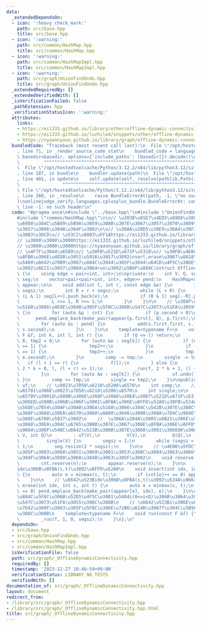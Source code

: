 ```yaml
---
data:
  _extendedDependsOn:
  - icon: ':heavy_check_mark:'
    path: src/base.hpp
    title: src/base.hpp
  - icon: ':warning:'
    path: src/common/HashMap.hpp
    title: src/common/HashMap.hpp
  - icon: ':warning:'
    path: src/common/HashMapImpl.hpp
    title: src/common/HashMapImpl.hpp
  - icon: ':warning:'
    path: src/graph/UnionFindUndo.hpp
    title: src/graph/UnionFindUndo.hpp
  _extendedRequiredBy: []
  _extendedVerifiedWith: []
  _isVerificationFailed: false
  _pathExtension: hpp
  _verificationStatusIcon: ':warning:'
  attributes:
    links:
    - https://ei1333.github.io/library/other/offline-dynamic-connectivity.cpp
    - https://ei1333.github.io/luzhiled/snippets/other/offline-dynamic-connectivity.html
    - https://nyaannyaan.github.io/library/graph/offline-dynamic-connectivity.hpp
  bundledCode: "Traceback (most recent call last):\n  File \"/opt/hostedtoolcache/Python/3.12.2/x64/lib/python3.12/site-packages/onlinejudge_verify/documentation/build.py\"\
    , line 71, in _render_source_code_stat\n    bundled_code = language.bundle(stat.path,\
    \ basedir=basedir, options={'include_paths': [basedir]}).decode()\n          \
    \         ^^^^^^^^^^^^^^^^^^^^^^^^^^^^^^^^^^^^^^^^^^^^^^^^^^^^^^^^^^^^^^^^^^^^^^^^^^^^^^^^^\n\
    \  File \"/opt/hostedtoolcache/Python/3.12.2/x64/lib/python3.12/site-packages/onlinejudge_verify/languages/cplusplus.py\"\
    , line 187, in bundle\n    bundler.update(path)\n  File \"/opt/hostedtoolcache/Python/3.12.2/x64/lib/python3.12/site-packages/onlinejudge_verify/languages/cplusplus_bundle.py\"\
    , line 401, in update\n    self.update(self._resolve(pathlib.Path(included), included_from=path))\n\
    \                ^^^^^^^^^^^^^^^^^^^^^^^^^^^^^^^^^^^^^^^^^^^^^^^^^^^^^^^^^\n \
    \ File \"/opt/hostedtoolcache/Python/3.12.2/x64/lib/python3.12/site-packages/onlinejudge_verify/languages/cplusplus_bundle.py\"\
    , line 260, in _resolve\n    raise BundleErrorAt(path, -1, \"no such header\"\
    )\nonlinejudge_verify.languages.cplusplus_bundle.BundleErrorAt: common/HashMap.hpp:\
    \ line -1: no such header\n"
  code: "#pragma once\n#include \"../base.hpp\"\n#include \"UnionFindUndo.hpp\"\n\
    #include \"common/HashMap.hpp\"\n\n// \u203B\u65E7\u4ED5\u69D8\u3002\u65B0\u4ED5\
    \u69D8\u304C\u5B89\u5B9A\u3059\u308B\u307E\u3067\u3057\u3070\u3089\u304F\u6B8B\
    \u3057\u3066\u304A\u304F\u3002\n\n// \u30AA\u30D5\u30E9\u30A4\u30F3\u30C0\u30A4\
    \u30B3\u30CD\n// \u53C2\u8003\uFF1Ahttps://ei1333.github.io/library/other/offline-dynamic-connectivity.cpp\n\
    // \u3000\u3000\u3000https://ei1333.github.io/luzhiled/snippets/other/offline-dynamic-connectivity.html\n\
    // \u3000\u3000\u3000https://nyaannyaan.github.io/library/graph/offline-dynamic-connectivity.hpp\n\
    // \u4F7F\u3044\u65B9\n// \u30FB\u521D\u671F\u5316\n// \u30FB\u4E00\u9023\u306E\
    \u8FBA\u306E\u4ED8\u3051\u5916\u3057\u3092insert,erase\u3067\u8A18\u9332\n// \u30FB\
    \u5404\u6642\u70B9\u3067\u884C\u3044\u305F\u3044\u64CD\u4F5C\u306E\u95A2\u6570\
    \u3092\u6E21\u3057\u3064\u3064run\u3092\u5B9F\u884C\nstruct OfflineDynamicConnectivity\
    \ {\n    using edge = pair<int, int>;\n\nprivate:\n    int V, Q, segsz;\n    vector<vector<edge>>\
    \ seg;\n    vector<pair<pair<int, int>, edge>> pend;\n    HashMap<edge, int> cnt,\
    \ appear;\n\n    void add(int l, int r, const edge &e) {\n        int L = l +\
    \ segsz;\n        int R = r + segsz;\n        while (L < R) {\n            if\
    \ (L & 1) seg[L++].push_back(e);\n            if (R & 1) seg[--R].push_back(e);\n\
    \            L >>= 1, R >>= 1;\n        }\n    }\n\n    // \u30AF\u30A8\u30EA\u3092\
    \u5168\u3066\u4E0E\u3048\u305F\u5F8C\u306B\u547C\u3073\u51FA\u3059\n    void build()\
    \ {\n        for (auto &p : cnt) {\n            if (p.second > 0)\n          \
    \      pend.emplace_back(make_pair(appear[p.first], Q), p.first);\n        }\n\
    \        for (auto &s : pend) {\n            add(s.first.first, s.first.second,\
    \ s.second);\n        }\n    }\n\n    template<typename F>\n    void _run(const\
    \ F &f, int k, int l, int r) {\n        if (Q <= l) return;\n        int tmp =\
    \ 0, tmp2 = 0;\n        for (auto &e : seg[k]) {\n            if (uf.size(e.first)\
    \ == 1) {\n                tmp2++;\n            }\n            if (uf.size(e.second)\
    \ == 1) {\n                tmp2++;\n            }\n            tmp += uf.merge(e.first,\
    \ e.second);\n        }\n        comp -= tmp;\n        single -= tmp2;\n     \
    \   if (l + 1 == r) {\n            f(l);\n        } else {\n            _run(f,\
    \ 2 * k + 0, l, (l + r) >> 1);\n            _run(f, 2 * k + 1, (l + r) >> 1, r);\n\
    \        }\n        for (auto &e : seg[k]) {\n            uf.undo();\n       \
    \ }\n        comp += tmp;\n        single += tmp2;\n    }\n\npublic:\n    UnionFindUndo\
    \ uf;\n    // \u9023\u7D50\u6210\u5206\u6570\n    int comp;\n    // \u8981\u7D20\
    \u65701\u306E\u9023\u7D50\u6210\u5206\u6570\n    int single;\n\n    // \u9802\u70B9\
    \u6570V\u3001Q\u500B\u306E\u30AF\u30A8\u30EA\u3067\u521D\u671F\u5316\n    // (\u3053\
    \u306EQ\u500B\u306B\u306F\u3001\u8FBA\u306E\u8FFD\u52A0\u30FB\u524A\u9664\u30FB\
    \u56DE\u7B54\u30AF\u30A8\u30EA\u5168\u3066\u304C\u542B\u307E\u308C\u308B\u3002\
    \u30AF\u30A8\u30EA\u6570\u3068\u8A00\u3046\u3088\u308A\u7D4C\u904E\u6642\u9593\
    \u306E\u6700\u5927\u3002\n    //  \u306A\u304A\u3001\u6B21\u306E\u56DE\u7B54\u30AF\
    \u30A8\u30EA\u304C\u6765\u308B\u307E\u3067\u306E\u8FBA\u306E\u8FFD\u52A0\u524A\
    \u9664\u306F\u540C\u6642\u523B\u306B\u307E\u3068\u3081\u3066OK\u3002)\n    OfflineDynamicConnectivity(int\
    \ V, int Q)\n        : uf(V),\n          V(V),\n          Q(Q),\n          comp(V),\n\
    \          single(V) {\n        segsz = 1;\n        while (segsz < Q) segsz <<=\
    \ 1;\n        seg.resize(2 * segsz);\n    }\n\n    // \u4E00\u5FDC\u4F5C\u3063\
    \u305F\u3093\u3060\u3051\u3069\u3001\u3053\u308C\u3084\u3063\u3066\u3082\u901F\
    \u304F\u306A\u3089\u306A\u304B\u3063\u305F\u3002\n    void reserve(int n) {\n\
    \        cnt.reserve(n);\n        appear.reserve(n);\n    }\n\n    // \u6642\u523B\
    idx\u306B\u8FBA(s,t)\u3092\u8FFD\u52A0\n    void insert(int idx, int s, int t)\
    \ {\n        auto e = minmax(s, t);\n        if (cnt[e]++ == 0) appear[e] = idx;\n\
    \    }\n\n    // \u6642\u523Bidx\u306B\u8FBA(s,t)\u3092\u524A\u9664\n    void\
    \ erase(int idx, int s, int t) {\n        auto e = minmax(s, t);\n        if (--cnt[e]\
    \ == 0) pend.emplace_back(make_pair(appear[e], idx), e);\n    }\n\n    // build()\u5B9F\
    \u884C\u5F8C\u306B\u52D5\u4F5C\u3001\u5404i(0<=i<Q)\u306B\u3064\u3044\u3066f(i)\u304C\
    \u547C\u3073\u51FA\u3055\u308C\u308B\n    // \u6642\u523Bi\u306E\u64CD\u4F5C\u304C\
    \u7D42\u308F\u3063\u305F\u5F8C\u306E\u72B6\u614B\u3067f\u304C\u5B9F\u884C\u3055\
    \u308C\u308B\n    template<typename F>\n    void run(const F &f) {\n        build();\n\
    \        _run(f, 1, 0, segsz);\n    }\n};\n"
  dependsOn:
  - src/base.hpp
  - src/graph/UnionFindUndo.hpp
  - src/common/HashMap.hpp
  - src/common/HashMapImpl.hpp
  isVerificationFile: false
  path: src/graph/_OfflineDynamicConnectivity.hpp
  requiredBy: []
  timestamp: '2023-12-27 10:46:59+09:00'
  verificationStatus: LIBRARY_NO_TESTS
  verifiedWith: []
documentation_of: src/graph/_OfflineDynamicConnectivity.hpp
layout: document
redirect_from:
- /library/src/graph/_OfflineDynamicConnectivity.hpp
- /library/src/graph/_OfflineDynamicConnectivity.hpp.html
title: src/graph/_OfflineDynamicConnectivity.hpp
---
```

